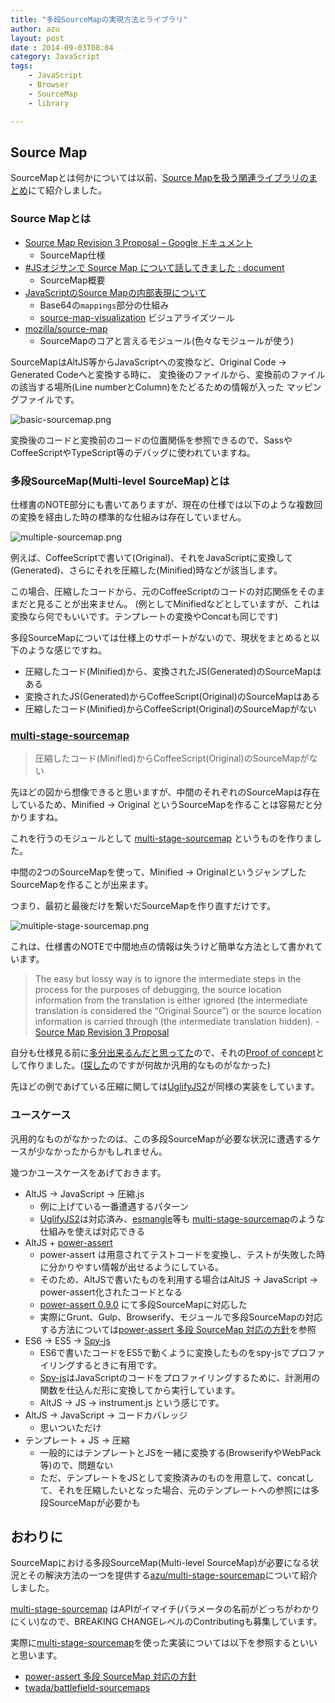 ```yaml
---
title: "多段SourceMapの実現方法とライブラリ"
author: azu
layout: post
date : 2014-09-03T08:04
category: JavaScript
tags:
    - JavaScript
    - Browser
    - SourceMap
    - library

---
```


## Source Map

SourceMapとは何かについては以前、[Source Mapを扱う関連ライブラリのまとめ](http://efcl.info/2014/0622/res3933/ "Source Mapを扱う関連ライブラリのまとめ")にて紹介しました。

### Source Mapとは

*   [Source Map Revision 3 Proposal &#8211; Google ドキュメント][2] 
    *   SourceMap仕様
*   [#JSオジサンで Source Map について話してきました : document][3] 
    *   SourceMap概要
*   [JavaScriptのSource Mapの内部表現について][4] 
    *   Base64の`mappings`部分の仕組み
    *   [source-map-visualization][5] ビジュアライズツール
*   [mozilla/source-map](https://github.com/mozilla/source-map "mozilla/source-map")
    *   SourceMapのコアと言えるモジュール(色々なモジュールが使う)
    
SourceMapはAltJS等からJavaScriptへの変換など、Original Code -> Generated Codeへと変換する時に、
変換後のファイルから、変換前のファイルの該当する場所(Line numberとColumn)をたどるための情報が入った
マッピングファイルです。

![basic-sourcemap.png](http://efcl.info/wp-content/uploads/2014/09/basic-sourcemap.png)

変換後のコードと変換前のコードの位置関係を参照できるので、SassやCoffeeScriptやTypeScript等のデバッグに使われていますね。

### 多段SourceMap(Multi-level SourceMap)とは

仕様書のNOTE部分にも書いてありますが、現在の仕様では以下のような複数回の変換を経由した時の標準的な仕組みは存在していません。

![multiple-sourcemap.png](http://efcl.info/wp-content/uploads/2014/09/multiple-sourcemap.png)

例えば、CoffeeScriptで書いて(Original)、それをJavaScriptに変換して(Generated)、さらにそれを圧縮した(Minified)時などが該当します。

この場合、圧縮したコードから、元のCoffeeScriptのコードの対応関係をそのままだと見ることが出来ません。
(例としてMinifiedなどとしていますが、これは変換なら何でもいいです。テンプレートの変換やConcatも同じです)

多段SourceMapについては仕様上のサポートがないので、現状をまとめると以下のような感じですね。

- 圧縮したコード(Minified)から、変換されたJS(Generated)のSourceMapはある
- 変換されたJS(Generated)からCoffeeScript(Original)のSourceMapはある
- 圧縮したコード(Minified)からCoffeeScript(Original)のSourceMapがない

### [multi-stage-sourcemap](https://github.com/azu/multi-stage-sourcemap "multi-stage-sourcemap")

> 圧縮したコード(Minified)からCoffeeScript(Original)のSourceMapがない

先ほどの図から想像できると思いますが、中間のそれぞれのSourceMapは存在しているため、Minified -> Original というSourceMapを作ることは容易だと分かりますね。

これを行うのモジュールとして [multi-stage-sourcemap](https://github.com/azu/multi-stage-sourcemap "multi-stage-sourcemap") というものを作りました。

中間の2つのSourceMapを使って、Minified -> OriginalというジャンプしたSourceMapを作ることが出来ます。

つまり、最初と最後だけを繋いだSourceMapを作り直すだけです。

![multiple-stage-sourcemap.png](http://efcl.info/wp-content/uploads/2014/09/multiple-stage-sourcemap.png)

これは、仕様書のNOTEで中間地点の情報は失うけど簡単な方法として書かれています。

> The easy but lossy way is to ignore the intermediate steps in the process for the purposes of debugging, the source location information from the translation is either ignored (the intermediate translation is considered the “Original Source”) or the source location information is carried through (the intermediate translation hidden).  - [Source Map Revision 3 Proposal ](https://docs.google.com/document/d/1U1RGAehQwRypUTovF1KRlpiOFze0b-_2gc6fAH0KY0k/edit# "Source Map Revision 3 Proposal - Google ドキュメント")

自分も仕様見る前に[多分出来るんだと思ってた](http://twitter.com/azu_re/status/453839139348041728)ので、それの[Proof of concept](http://ja.wikipedia.org/wiki/%E6%A6%82%E5%BF%B5%E5%AE%9F%E8%A8%BC "Proof of concept")として作りました。([探した](http://efcl.info/2014/0622/res3933/ "Source Mapを扱う関連ライブラリのまとめ")のですが何故か汎用的なものがなかった)

先ほどの例であげている圧縮に関しては[UglifyJS2](http://www.thecssninja.com/JavaScript/multi-level-sourcemaps ". UglifyJS2")が同様の実装をしています。

### ユースケース

汎用的なものがなかったのは、この多段SourceMapが必要な状況に遭遇するケースが少なかったからかもしれません。

幾つかユースケースをあげておきます。

- AltJS -> JavaScript -> 圧縮.js
	- 例に上げている一番遭遇するパターン
	- [UglifyJS2](http://www.thecssninja.com/JavaScript/multi-level-sourcemaps ". UglifyJS2")は対応済み、[esmangle](https://github.com/Constellation/esmangle "esmangle")等も [multi-stage-sourcemap](https://github.com/azu/multi-stage-sourcemap "multi-stage-sourcemap")のような仕組みを使えば対応できる
- AltJS + [power-assert](https://github.com/twada/power-assert "power-assert")
	- power-assert は用意されてテストコードを変換し、テストが失敗した時に分かりやすい情報が出せるようにしている。
	- そのため、AltJSで書いたものを利用する場合はAltJS -> JavaScript -> power-assert化されたコードとなる
	- [power-assert 0.9.0](https://github.com/twada/power-assert/releases/tag/v0.9.0 "power-assert 0.9.0") にて多段SourceMapに対応した
	- 実際にGrunt、Gulp、Browserify、モジュールで多段SourceMapの対応する方法については[power-assert 多段 SourceMap 対応の方針](https://gist.github.com/twada/103d34a3237cecd463a6 "power-assert 多段 SourceMap 対応の方針")を参照
- ES6 -> ES5 -> [Spy-js](http://qiita.com/laco0416/items/985044f0019ebef6cb2c "Spy-js")
	- ES6で書いたコードをES5で動くように変換したものをspy-jsでプロファイリングするときに有用です。
	- [Spy-js](http://qiita.com/laco0416/items/985044f0019ebef6cb2c "Spy-js")はJavaScriptのコードをプロファイリングするために、計測用の関数を仕込んだ形に変換してから実行しています。
	- AltJS -> JS -> instrument.js という感じです。
- AltJS -> JavaScript -> コードカバレッジ
	- 思いついただけ
- テンプレート + JS -> 圧縮
	- 一般的にはテンプレートとJSを一緒に変換する(BrowserifyやWebPack等)ので、問題ない
	- ただ、テンプレートをJSとして変換済みのものを用意して、concatして、それを圧縮したいとなった場合、元のテンプレートへの参照には多段SourceMapが必要かも

## おわりに

SourceMapにおける多段SourceMap(Multi-level SourceMap)が必要になる状況とその解決方法の一つを提供する[azu/multi-stage-sourcemap](https://github.com/azu/multi-stage-sourcemap "azu/multi-stage-sourcemap")について紹介しました。

[multi-stage-sourcemap](https://github.com/azu/multi-stage-sourcemap "azu/multi-stage-sourcemap") はAPIがイマイチ(パラメータの名前がどっちがわかりにくい)なので、BREAKING CHANGEレベルのContributingも募集しています。

実際に[multi-stage-sourcemap](https://github.com/azu/multi-stage-sourcemap "azu/multi-stage-sourcemap")を使った実装については以下を参照するといいと思います。

- [power-assert 多段 SourceMap 対応の方針](https://gist.github.com/twada/103d34a3237cecd463a6 "power-assert 多段 SourceMap 対応の方針")
- [twada/battlefield-sourcemaps](https://github.com/twada/battlefield-sourcemaps "twada/battlefield-sourcemaps")


 [2]: https://docs.google.com/document/d/1U1RGAehQwRypUTovF1KRlpiOFze0b-_2gc6fAH0KY0k/edit "Source Map Revision 3 Proposal - Google ドキュメント"
 [3]: http://imaya.blog.jp/archives/7169783.html "#JSオジサンで Source Map について話してきました : document"
 [4]: http://safx-dev.blogspot.jp/2013/08/javascriptsource-map.html "JavaScriptのSource Mapの内部表現について"
 [5]: http://sokra.github.io/source-map-visualization/ "ビジュアライズ"
 
